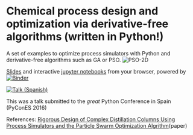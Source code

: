 # Chemical process design and optimization via derivative-free algorithms (written in Python!)

A set of examples to optimize process simulators with Python and derivative-free algorithms such as GA or PSO.
![PSO-2D](https://github.com/CAChemE/stochastic-optimization/blob/master/PSO/2D/img/PSO_Example1.gif)


[Slides](https://github.com/CAChemE/stochastic-optimization/raw/master/Slides%20-%20PyconES%202016%20-%20Simulation-Based%20Optimization%20Using%20PSO.pdf) and interactive [jupyter notebooks](http://mybinder.org:/repo/cacheme/stochastic-optimization) from your browser, powered by [![Binder](http://mybinder.org/badge.svg)](http://mybinder.org:/repo/cacheme/stochastic-optimization)

[![Talk (Spanish)](https://github.com/CAChemE/stochastic-optimization/raw/master/optimizacion-estocastica-python.png)](https://www.youtube.com/watch?v=FByXobXC64U)

This was a talk submitted to the _great_ Python Conference in Spain (PyConES 2016)

References:
[Rigorous Design of Complex Distillation Columns Using Process Simulators and the Particle Swarm Optimization Algrithm](http://pubs.acs.org/doi/abs/10.1021/ie400918x?journalCode=iecred)(paper)



